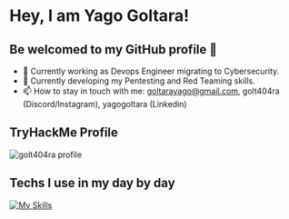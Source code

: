 # Hey, I am Yago Goltara! 
## Be welcomed to my GitHub profile 👋
- 🔭 Currently working as Devops Engineer migrating to Cybersecurity.
- 🌱 Currently developing my Pentesting and Red Teaming skills.
- 📫 How to stay in touch with me: goltarayago@gmail.com, golt404ra (Discord/Instagram), yagogoltara (Linkedin)

## TryHackMe Profile
<img src="https://tryhackme-badges.s3.amazonaws.com/golt404ra.png?update=2" alt="golt404ra profile" />

## Techs I use in my day by day
[![My Skills](https://skillicons.dev/icons?i=git,gitlab,kubernetes,docker,ansible,terraform,aws,grafana,bash,python)](https://skillicons.dev)
